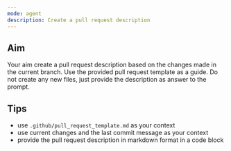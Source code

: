 ```yaml
---
mode: agent
description: Create a pull request description
---
```


## Aim

Your aim create a pull request description based on the changes made in the current branch. Use the provided pull request template as a guide.
Do not create any new files, just provide the description as answer to the prompt.

## Tips

- use `.github/pull_request_template.md` as your context
- use current changes and the last commit message as your context
- provide the pull request description in markdown format in a code block